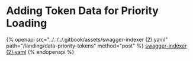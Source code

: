 # Adding Token Data for Priority Loading

{% openapi src="../../../.gitbook/assets/swagger-indexer (2).yaml" path="/landing/data-priority-tokens" method="post" %}
[swagger-indexer (2).yaml](<../../../.gitbook/assets/swagger-indexer (2).yaml>)
{% endopenapi %}
